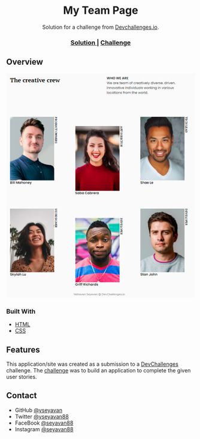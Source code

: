 <!-- Please update value in the {}  -->

<h1 align="center">My Team Page</h1>

<div align="center">
   Solution for a challenge from  <a href="http://devchallenges.io" target="_blank">Devchallenges.io</a>.
</div>

<div align="center">
  <h3>
    <a href="https://leocalmeida.github.io/my-team-page/">
      Solution
    </a>
    <span> | </span>
    <a href="https://devchallenges.io/challenges/hhmesazsqgKXrTkYkt0U">
      Challenge
    </a>
  </h3>
</div>

<!-- TABLE OF CONTENTS -->

## Overview

![screenshot](https://github.com/yseyavan/My-team-page/blob/master/Preview.png)


### Built With

<!-- This section should list any major frameworks that you built your project using. Here are a few examples.-->

- [HTML]()
- [CSS]()

## Features

<!-- List the features of your application or follow the template. Don't share the figma file here :) -->

This application/site was created as a submission to a [DevChallenges](https://devchallenges.io/challenges) challenge. The [challenge](https://devchallenges.io/challenges/hhmesazsqgKXrTkYkt0U) was to build an application to complete the given user stories.

## Contact

- GitHub [@yseyavan](https://github.com/yseyavan)
- Twitter [@yseyavan88](https://twitter.com/yseyavan88)
- FaceBook [@seyavan88](https://www.facebook.com/seyavan88)
- Instagram [@seyavan88](https://www.instagram.com/seyavan88)


